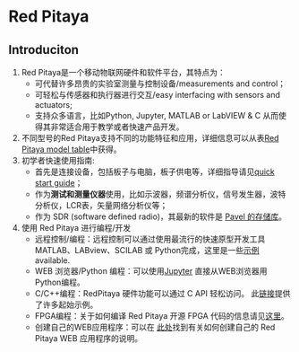 # Red Pitaya
## Introduciton
1. Red Pitaya是一个移动物联网硬件和软件平台，其特点为：
   * 可代替许多昂贵的实验室测量与控制设备/measurements and control；
   * 可轻松与传感器和执行器进行交互/easy interfacing with sensors and actuators;
   * 支持众多语言，比如Python, Jupyter, MATLAB or LabVIEW & C
   从而使得其非常适合用于教学或者快速产品开发。
2. 不同型号的Red Pitaya支持不同的功能特征和应用，详细信息可以从表[Red Pitaya model table](https://redpitaya.readthedocs.io/en/latest/appsFeatures/supportedFeaturesAndApps.html)中获得。
3. 初学者快速使用指南: 
   * 首先是连接设备，包括板子与电脑，板子供电等，详细指导请见[quick start guide](https://redpitaya.readthedocs.io/en/latest/quickStart/quickStart.html)；
   * 作为**测试和测量仪器**使用，比如示波器，频谱分析仪，信号发生器，波特分析仪，LCR表，矢量网络分析仪等；
   * 作为 SDR (software defined radio)，其最新的软件是 [Pavel 的存储库](http://pavel-demin.github.io/red-pitaya-notes/)。
4. 使用 Red Pitaya 进行编程/开发
   * 远程控制/编程：远程控制可以通过使用最流行的快速原型开发工具 MATLAB、LABview、SCILAB 或 Python完成，这里是一些[示例](https://redpitaya.readthedocs.io/en/latest/appsFeatures/remoteControl/remoteControl.html) available.
   *  WEB 浏览器/Python 编程：可以使用[Jupyter](https://redpitaya.readthedocs.io/en/latest/appsFeatures/jupyter/Jupyter.html?highlight=jupyte) 直接从WEB浏览器用Python编程。
   * C/C++编程：RedPitaya 硬件功能可以通过 C API 轻松访问。 此[链接](https://redpitaya.readthedocs.io/en/latest/appsFeatures/remoteControl/remoteControl.html#examples)提供了许多起始示例。
   * FPGA编程：关于如何编译 Red Pitaya 开源 FPGA 代码的信息请见[这里](https://redpitaya.readthedocs.io/en/latest/developerGuide/fpga.html)。
   * 创建自己的WEB应用程序：可以在 [此处](https://redpitaya.readthedocs.io/en/latest/developerGuide/software/webApps.html)找到有关如何创建自己的 Red Pitaya WEB 应用程序的说明。
